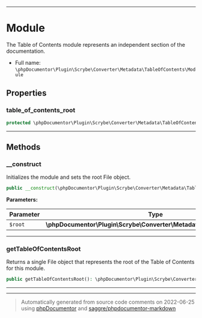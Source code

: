 ***

# Module

The Table of Contents module represents an independent section of the documentation.



* Full name: `\phpDocumentor\Plugin\Scrybe\Converter\Metadata\TableOfContents\Module`



## Properties


### table_of_contents_root



```php
protected \phpDocumentor\Plugin\Scrybe\Converter\Metadata\TableOfContents\File $table_of_contents_root
```






***

## Methods


### __construct

Initializes the module and sets the root File object.

```php
public __construct(\phpDocumentor\Plugin\Scrybe\Converter\Metadata\TableOfContents\File $root): mixed
```








**Parameters:**

| Parameter | Type | Description |
|-----------|------|-------------|
| `$root` | **\phpDocumentor\Plugin\Scrybe\Converter\Metadata\TableOfContents\File** |  |




***

### getTableOfContentsRoot

Returns a single File object that represents the root of the Table of Contents for this module.

```php
public getTableOfContentsRoot(): \phpDocumentor\Plugin\Scrybe\Converter\Metadata\TableOfContents\File
```











***


***
> Automatically generated from source code comments on 2022-06-25 using [phpDocumentor](http://www.phpdoc.org/) and [saggre/phpdocumentor-markdown](https://github.com/Saggre/phpDocumentor-markdown)
